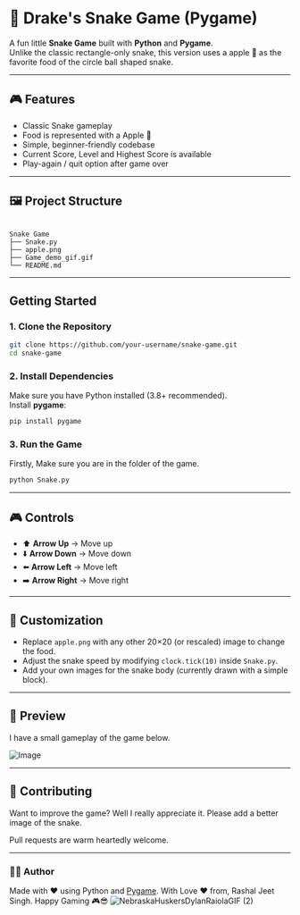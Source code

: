 # 🐍 Drake's Snake Game (Pygame)

A fun little **Snake Game** built with **Python** and **Pygame**.  
Unlike the classic rectangle-only snake, this version uses a apple 🍎 as the favorite food of the circle ball shaped snake.  

---

## 🎮 Features
- Classic Snake gameplay
- Food is represented with a Apple 🍎
- Simple, beginner-friendly codebase
- Current Score, Level and Highest Score is available
- Play-again / quit option after game over

---

## 🖼️ Project Structure
```

Snake Game
├── Snake.py
├── apple.png
├── Game_demo_gif.gif   
└── README.md

```

---

## Getting Started

### 1. Clone the Repository
```bash
git clone https://github.com/your-username/snake-game.git
cd snake-game
```

### 2. Install Dependencies
Make sure you have Python installed (3.8+ recommended).  
Install **pygame**:
```bash
pip install pygame
```

### 3. Run the Game

Firstly, Make sure you are in the folder of the game.

```bash
python Snake.py
```

---

## 🎮 Controls
- ⬆️ **Arrow Up** → Move up  
- ⬇️ **Arrow Down** → Move down  
- ⬅️ **Arrow Left** → Move left  
- ➡️ **Arrow Right** → Move right  

---

## 🔧 Customization
- Replace `apple.png` with any other 20×20 (or rescaled) image to change the food.  
- Adjust the snake speed by modifying `clock.tick(10)` inside `Snake.py`.  
- Add your own images for the snake body (currently drawn with a simple block).  

---

## 📸 Preview
I have a small gameplay of the game below.

![Image](https://github.com/user-attachments/assets/daf3be1c-1183-40ef-8bf4-1f9b7114d844)

---

## 🤝 Contributing
Want to improve the game? Well I really appreciate it.
Please add a better image of the snake. 

Pull requests are warm heartedly welcome.

---

### 👨‍💻 Author
Made with ❤️ using Python and [Pygame](https://www.pygame.org/news).
With Love ❤️  from,
Rashal Jeet Singh. 
Happy Gaming 🎮😎
![NebraskaHuskersDylanRaiolaGIF (2)](https://github.com/user-attachments/assets/6ac432de-b448-4b2a-b12c-3c63af43ce23)

